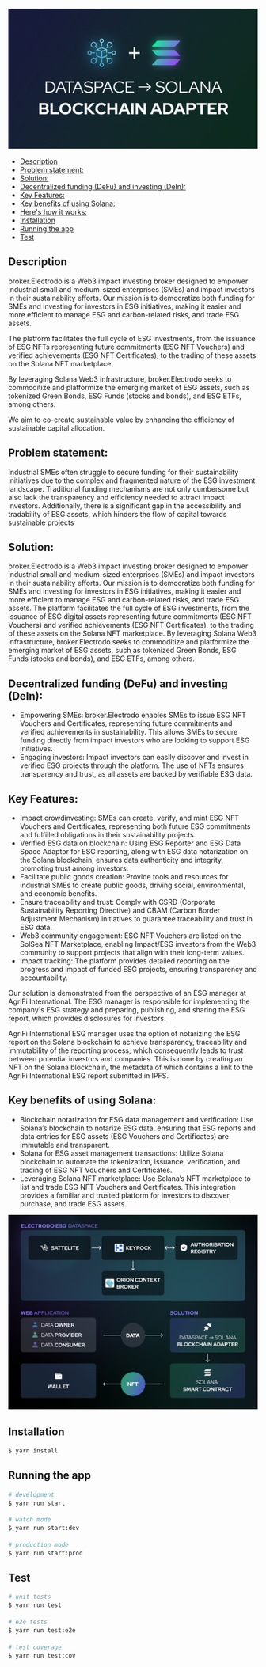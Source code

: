 ![alt text](image.png)

- [Description](#description)
- [Problem statement:](#problem-statement)
- [Solution:](#solution)
- [Decentralized funding (DeFu) and investing (DeIn):](#decentralized-funding-defu-and-investing-dein)
- [Key Features:](#key-features)
- [Key benefits of using Solana:](#key-benefits-of-using-solana)
- [Here's how it works:](#heres-how-it-works)
- [Installation](#installation)
- [Running the app](#running-the-app)
- [Test](#test)


## Description

broker.Electrodo is a Web3 impact investing broker designed to empower industrial small and medium-sized enterprises (SMEs) and impact investors in their sustainability efforts.
Our mission is to democratize both funding for SMEs and investing for investors in ESG initiatives, making it easier and more efficient to manage ESG and carbon-related risks, and trade ESG assets.

The platform facilitates the full cycle of ESG investments, from the issuance of ESG NFTs representing future commitments (ESG NFT Vouchers) and verified achievements (ESG NFT Certificates), to the trading of these assets on the Solana NFT marketplace.

By leveraging Solana Web3 infrastructure, broker.Electrodo seeks to commoditize and platformize the emerging market of ESG assets, such as tokenized Green Bonds, ESG Funds (stocks and bonds), and ESG ETFs, among others.

We aim to co-create sustainable value by enhancing the efficiency of sustainable capital allocation.

## Problem statement:

Industrial SMEs often struggle to secure funding for their sustainability initiatives due to the complex and fragmented nature of the ESG investment landscape. Traditional funding mechanisms are not only cumbersome but also lack the transparency and efficiency needed to attract impact investors. Additionally, there is a significant gap in the accessibility and tradability of ESG assets, which hinders the flow of capital towards sustainable projects

## Solution:

broker.Electrodo is a Web3 impact investing broker designed to empower industrial small and medium-sized enterprises (SMEs) and impact investors in their sustainability efforts.
Our mission is to democratize both funding for SMEs and investing for investors in ESG initiatives, making it easier and more efficient to manage ESG and carbon-related risks, and trade ESG assets.
The platform facilitates the full cycle of ESG investments, from the issuance of ESG digital assets representing future commitments (ESG NFT Vouchers) and verified achievements (ESG NFT Certificates), to the trading of these assets on the Solana NFT marketplace.
By leveraging Solana Web3 infrastructure, broker.Electrodo seeks to commoditize and platformize the emerging market of ESG assets, such as tokenized Green Bonds, ESG Funds (stocks and bonds), and ESG ETFs, among others.

## Decentralized funding (DeFu) and investing (DeIn):

* Empowering SMEs: broker.Electrodo enables SMEs to issue ESG NFT Vouchers and Certificates, representing future commitments and verified achievements in sustainability. This allows SMEs to secure funding directly from impact investors who are looking to support ESG initiatives.
* Engaging investors: Impact investors can easily discover and invest in verified ESG projects through the platform. The use of NFTs ensures transparency and trust, as all assets are backed by verifiable ESG data.


## Key Features:

* Impact crowdinvesting: SMEs can create, verify, and mint ESG NFT Vouchers and Certificates, representing both future ESG commitments and fulfilled obligations in their sustainability projects.
* Verified ESG data on blockchain: Using ESG Reporter and ESG Data Space Adaptor for ESG reporting, along with ESG data notarization on the Solana blockchain, ensures data authenticity and integrity, promoting trust among investors.
* Facilitate public goods creation: Provide tools and resources for industrial SMEs to create public goods, driving social, environmental, and economic benefits.
* Ensure traceability and trust: Comply with CSRD (Corporate Sustainability Reporting Directive) and CBAM (Carbon Border Adjustment Mechanism) initiatives to guarantee traceability and trust in ESG data.
* Web3 community engagement: ESG NFT Vouchers are listed on the SolSea NFT Marketplace, enabling Impact/ESG investors from the Web3 community to support projects that align with their long-term values.
* Impact tracking: The platform provides detailed reporting on the progress and impact of funded ESG projects, ensuring transparency and accountability.

Our solution is demonstrated from the perspective of an ESG manager at AgriFi International. The ESG manager is responsible for implementing the company's ESG strategy and preparing, publishing, and sharing the ESG report, which provides disclosures for investors.

AgriFi International ESG manager uses the option of notarizing the ESG report on the Solana blockchain to achieve transparency, traceability and immutability of the reporting process, which consequently leads to trust between potential investors and companies. This is done by creating an NFT on the Solana blockchain, the metadata of which contains a link to the AgriFi International ESG report submitted in IPFS.

## Key benefits of using Solana:

* Blockchain notarization for ESG data management and verification: Use Solana’s blockchain to notarize ESG data, ensuring that ESG reports and data entries for ESG assets (ESG Vouchers and Certificates) are immutable and transparent.
* Solana for ESG asset management transactions: Utilize Solana blockchain to automate the tokenization, issuance, verification, and trading of ESG NFT Vouchers and Certificates.
* Leveraging Solana NFT marketplace: Use Solana’s NFT marketplace to list and trade ESG NFT Vouchers and Certificates. This integration provides a familiar and trusted platform for investors to discover, purchase, and trade ESG assets.



![alt text](image-1.png)

## Installation

```bash
$ yarn install
```

## Running the app

```bash
# development
$ yarn run start

# watch mode
$ yarn run start:dev

# production mode
$ yarn run start:prod
```

## Test

```bash
# unit tests
$ yarn run test

# e2e tests
$ yarn run test:e2e

# test coverage
$ yarn run test:cov
```
